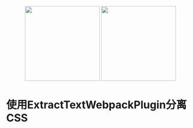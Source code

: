 ﻿<div align="center">
    <img width="200" height="200" src="https://github.com/iSpring/babel-webpack-react-redux-tutorials/tree/develop/tutorials/use-extract-text-webpack-plugin/images/plugin.svg">
    <a href="https://github.com/webpack/webpack">
        <img width="200" height="200" src="https://github.com/iSpring/babel-webpack-react-redux-tutorials/tree/develop/tutorials/use-extract-text-webpack-plugin/images/webpack.svg">
    </a>
</div>

# 使用ExtractTextWebpackPlugin分离CSS